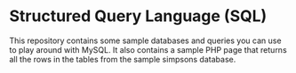 # Structured Query Language (SQL)

This repository contains some sample databases and queries you can use to play 
around with MySQL. It also contains a sample PHP page that returns all the rows
in the tables from the sample simpsons database.